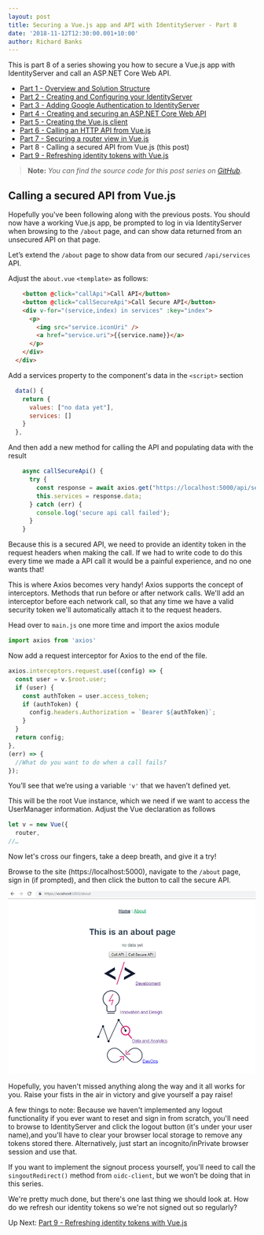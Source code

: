 ```yaml
---
layout: post
title: Securing a Vue.js app and API with IdentityServer - Part 8
date: '2018-11-12T12:30:00.001+10:00'
author: Richard Banks
---
```

This is part 8 of a series showing you how to secure a Vue.js app with IdentityServer and call an ASP.NET Core Web API.

  * [Part 1 - Overview and Solution Structure](/2018/11/securing-vue-with-identityserver-part1.html) 
  * [Part 2 - Creating and Configuring your IdentityServer](/2018/11/securing-vue-with-identityserver-part2.html)
  * [Part 3 - Adding Google Authentication to IdentityServer](/2018/11/securing-vue-with-identityserver-part3.html)
  * [Part 4 - Creating and securing an ASP.NET Core Web API](/2018/11/securing-vue-with-identityserver-part4.html) 
  * [Part 5 - Creating the Vue.js client](/2018/11/securing-vue-with-identityserver-part5.html)
  * [Part 6 - Calling an HTTP API from Vue.js](/2018/11/securing-vue-with-identityserver-part6.html)
  * [Part 7 - Securing a router view in Vue.js](/2018/11/securing-vue-with-identityserver-part7.html)
  * Part 8 - Calling a secured API from Vue.js (this post)
  * [Part 9 - Refreshing identity tokens with Vue.js](/2018/11/securing-vue-with-identityserver-part9.html)

> __Note:__ _You can find the source code for this post series on [GitHub](https://github.com/rbanks54/vue-and-identityserver)._

## Calling a secured API from Vue.js

Hopefully you've been following along with the previous posts. You should now have a working Vue.js app, be prompted to log in via IdentityServer when browsing to the `/about` page, and can show data returned from an unsecured API on that page.

Let’s extend the `/about` page to show data from our secured `/api/services` API.

Adjust the `about.vue` `<template>` as follows:

```html
    <button @click="callApi">Call API</button>
    <button @click="callSecureApi">Call Secure API</button>
    <div v-for="(service,index) in services" :key="index">
      <p>
        <img src="service.iconUri" />
        <a href="service.uri">{{service.name}}</a>
      </p>
    </div>
  </div>
```

Add a services property to the component's data in the `<script>` section

```js
  data() {
    return {
      values: ["no data yet"],
      services: []
    }
  },
```

And then add a new method for calling the API and populating data with the result

```js
    async callSecureApi() {
      try {
        const response = await axios.get("https://localhost:5000/api/services");
        this.services = response.data;
      } catch (err) {
        console.log('secure api call failed');
      }
    }
```

Because this is a secured API, we need to provide an identity token in the request headers when making the call. If we had to write code to do this every time we made a API call it would be a painful experience, and no one wants that!

This is where Axios becomes very handy! Axios supports the concept of interceptors. Methods that run before or after network calls. We'll add an interceptor before each network call, so that any time we have a valid security token we'll automatically attach it to the request headers.

Head over to `main.js` one more time and import the axios module
```js 
import axios from 'axios'
```

Now add a request interceptor for Axios to the end of the file.

```js
axios.interceptors.request.use((config) => {
  const user = v.$root.user;
  if (user) {
    const authToken = user.access_token;
    if (authToken) {
      config.headers.Authorization = `Bearer ${authToken}`;
    }
  }
  return config;
},
(err) => {
  //What do you want to do when a call fails?
});
```

You’ll see that we’re using a variable `'v'` that we haven’t defined yet.

This will be the root Vue instance, which we need if we want to access the UserManager information. Adjust the Vue declaration as follows

```js
let v = new Vue({
  router,
//…
```

Now let's cross our fingers, take a deep breath, and give it a try!

Browse to the site (https://localhost:5000), navigate to the `/about` page, sign in (if prompted), and then click the button to call the secure API.

![secured api result](/assets/images/2018-11/secured_api_result.png) 

Hopefully, you haven't missed anything along the way and it all works for you. Raise your fists in the air in victory and give yourself a pay raise!

A few things to note: Because we haven't implemented any logout functionality if you ever want to reset and sign in from scratch, you'll need to browse to IdentityServer and click the logout button (it's under your user name),and you'll have to clear your browser local storage to remove any tokens stored there. Alternatively, just start an incognito/inPrivate browser session and use that.

If you want to implement the signout process yourself, you'll need to call the `singoutRedirect()` method from `oidc-client`, but we won’t be doing that in this series.

We're pretty much done, but there's one last thing we should look at. How do we refresh our identity tokens so we're not signed out so regularly?

Up Next: [Part 9 - Refreshing identity tokens with Vue.js](/2018/11/securing-vue-with-identityserver-part9.html)